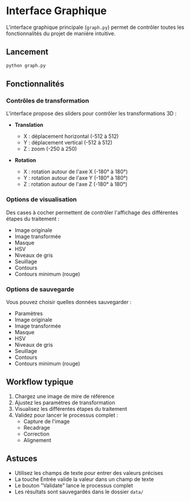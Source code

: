 # Interface Graphique

L'interface graphique principale (`graph.py`) permet de contrôler toutes les fonctionnalités du projet de manière intuitive.

## Lancement

```bash
python graph.py
```

## Fonctionnalités

### Contrôles de transformation

L'interface propose des sliders pour contrôler les transformations 3D :

- **Translation**
  - X : déplacement horizontal (-512 à 512)
  - Y : déplacement vertical (-512 à 512)
  - Z : zoom (-250 à 250)

- **Rotation**
  - X : rotation autour de l'axe X (-180° à 180°)
  - Y : rotation autour de l'axe Y (-180° à 180°)
  - Z : rotation autour de l'axe Z (-180° à 180°)

### Options de visualisation

Des cases à cocher permettent de contrôler l'affichage des différentes étapes du traitement :

- Image originale
- Image transformée
- Masque
- HSV
- Niveaux de gris
- Seuillage
- Contours
- Contours minimum (rouge)

### Options de sauvegarde

Vous pouvez choisir quelles données sauvegarder :

- Paramètres
- Image originale
- Image transformée
- Masque
- HSV
- Niveaux de gris
- Seuillage
- Contours
- Contours minimum (rouge)

## Workflow typique

1. Chargez une image de mire de référence
2. Ajustez les paramètres de transformation
3. Visualisez les différentes étapes du traitement
4. Validez pour lancer le processus complet :
   - Capture de l'image
   - Recadrage
   - Correction
   - Alignement

## Astuces

- Utilisez les champs de texte pour entrer des valeurs précises
- La touche Entrée valide la valeur dans un champ de texte
- Le bouton "Validate" lance le processus complet
- Les résultats sont sauvegardés dans le dossier `data/` 
